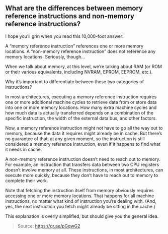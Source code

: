 ## What are the differences between memory reference instructions and non-memory reference instructions?

I hope you’ll grin when you read this 10,000-foot answer:

A “memory reference instruction” references one or more memory locations.
A “non-memory reference instruction” does not reference any memory locations.
Seriously, though…

When we talk about memory, at this level, we’re talking about RAM (or ROM or their various equivalents, including NVRAM, EPROM, EEPROM, etc.).

Why it’s important to differentiate between these two categories of instructions?

In most architectures, executing a memory reference instruction requires one or more additional machine cycles to retrieve data from or store data into one or more memory locations. How many extra machine cycles and how much data is actually transferred depends on a combination of the specific instruction, the width of the external data bus, and other factors.

Now, a memory reference instruction might not have to go all the way out to memory, because the data it requires might already be in cache. But there’s no guarantee of that, at any given moment, so the instruction is still considered a memory reference instruction, even if it happens to find what it needs in cache.

A non-memory reference instruction doesn’t need to reach out to memory. For example, an instruction that transfers data between two CPU registers doesn’t involve memory at all. These instructions, in most architectures, can execute more quickly, because they don’t have to reach out to memory to complete their work.

Note that fetching the instruction itself from memory obviously requires accessing one or more memory locations. That happens for all machine instructions, no matter what kind of instruction you’re dealing with. (And, yes, the next instruction you fetch might already be sitting in the cache.)

This explanation is overly simplified, but should give you the general idea.

> Source: https://qr.ae/pGqwG2

